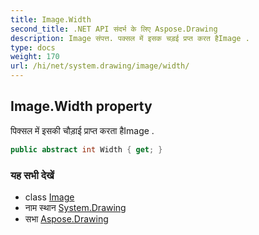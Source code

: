 ```yaml
---
title: Image.Width
second_title: .NET API संदर्भ के लिए Aspose.Drawing
description: Image संपत्त. पक्सल में इसक चड़ई प्रप्त करत हैImage .
type: docs
weight: 170
url: /hi/net/system.drawing/image/width/
---
```

## Image.Width property

पिक्सल में इसकी चौड़ाई प्राप्त करता हैImage .

```csharp
public abstract int Width { get; }
```

### यह सभी देखें

* class [Image](../)
* नाम स्थान [System.Drawing](../../image/)
* सभा [Aspose.Drawing](../../../)


